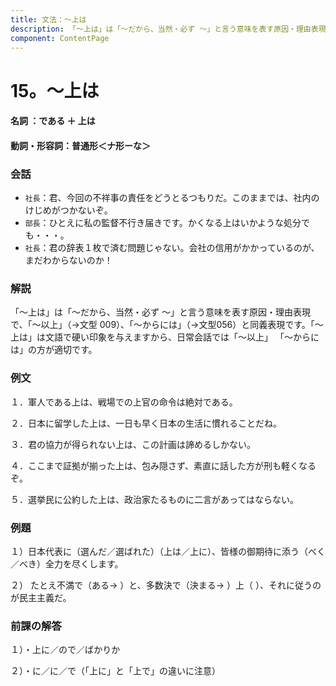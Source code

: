 ```yaml
---
title: 文法：～上は
description: 「～上は」は「～だから、当然・必ず ～」と言う意味を表す原因・理由表現で、「～以上」（→文型 009）、「～からには」（→文型056）と同義表現です。「～上は」は文語で硬い印象を与えますから、日常会話では「～以上」 「～からには」の方が適切です。
component: ContentPage
---
```



# 15。～上は
#### 名詞 ：である ＋ 上は
#### 動詞・形容詞：普通形＜ナ形ーな＞  

### 会話
- `社長`：君、今回の不祥事の責任をどうとるつもりだ。このままでは、社内のけじめがつかないぞ。
- `部長`：ひとえに私の監督不行き届きです。かくなる上はいかような処分でも・・・。
- `社長`：君の辞表１枚で済む問題じゃない。会社の信用がかかっているのが、まだわからないのか！

### 解説
「～上は」は「～だから、当然・必ず ～」と言う意味を表す原因・理由表現で、「～以上」（→文型 009）、「～からには」（→文型056）と同義表現です。「～上は」は文語で硬い印象を与えますから、日常会話では「～以上」 「～からには」の方が適切です。

### 例文
１．軍人である上は、戦場での上官の命令は絶対である。

２．日本に留学した上は、一日も早く日本の生活に慣れることだね。

３．君の協力が得られない上は、この計画は諦めるしかない。

４．ここまで証拠が揃った上は、包み隠さず、素直に話した方が刑も軽くなるぞ。

５．選挙民に公約した上は、政治家たるものに二言があってはならない。

### 例題
１）日本代表に（選んだ／選ばれた）（上は／上に）、皆様の御期待に添う（べく／べき）全力を尽くします。

２） たとえ不満で（ある→ ）と、多数決で（決まる→ ）上（ ）、それに従うのが民主主義だ。

### 前課の解答
１）・上に／ので／ばかりか

２）・に／に／で（「上に」と「上で」の違いに注意）
